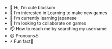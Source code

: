 - 👋 Hi, I’m cute blossom
- 👀 I’m interested in Learning to make new games
- 🌱 I’m currently learning japanese
- 💞️ I’m looking to collaborate on games
- 📫 How to reach me by searching my username
- 😄 Pronouns⚓
- ⚡ Fun fact💮

<!---
bojtuw-rektec-Zyszy6/bojtuw-rektec-Zyszy6 is a ✨ special ✨ repository because its `README.md` (this file) appears on your GitHub profile.
You can click the Preview link to take a look at your changes.
--->
